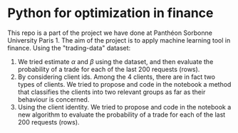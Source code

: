 # Python for optimization in finance
This repo is a part of the project we have done at Panthéon Sorbonne University Paris 1. The aim of the project is to apply machine learning tool in finance. Using the "trading-data" dataset:
1. We tried estimate $\alpha$ and $\beta$ using the dataset, and then evaluate the probability of a trade for each of the last 200 requests (rows).
2. By considering client ids. Among the 4 clients, there are in fact two types of clients. We tried to propose and code in the
notebook a method that classifies the clients into two relevant groups as far as their behaviour is concerned.
3.  Using the client identity. We tried to propose and code in the notebook a new algorithm to evaluate the probability of a trade for each of the last 200 requests (rows).
